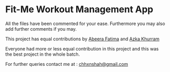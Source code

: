 # Fit-Me Workout Management App

All the files have been commented for your ease. Furthermore you may also add further comments if you may.

This project has equal contributions by [Abeera Fatima](https://github.com/ninjacarrot) and [Azka Khurram](https://github.com/AzkaKhurram)

Everyone had more or less equal contribution in this project and this was the best project in the whole batch.

For further queries contact me at : chhxnshah@gmail.com
